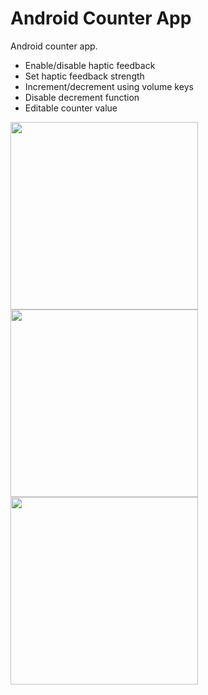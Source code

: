 # Android Counter App
Android counter app.

- Enable/disable haptic feedback
- Set haptic feedback strength
- Increment/decrement using volume keys
- Disable decrement function
- Editable counter value

<img src="https://user-images.githubusercontent.com/16089659/32496936-d0aaddb4-c3c2-11e7-84cc-3b2e8efccbfc.png" width= 300/>
<img src="https://user-images.githubusercontent.com/16089659/32497108-600d1814-c3c3-11e7-95b3-20360c4fdca1.png" width= 300/>
<img src="https://user-images.githubusercontent.com/16089659/32496929-c79ccb60-c3c2-11e7-9698-b129b0c610ef.png" width= 300/>
